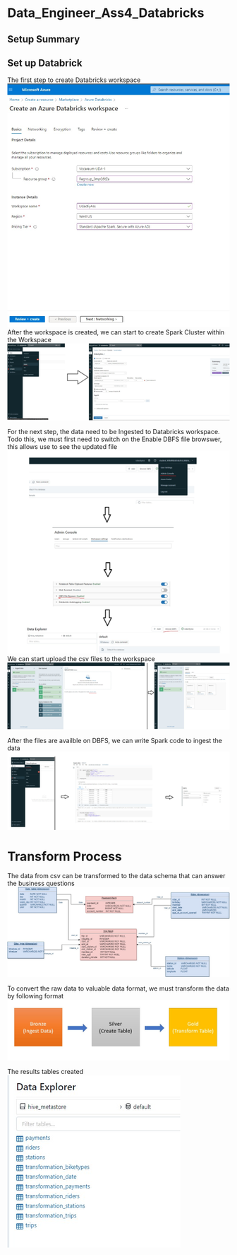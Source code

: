 # Data_Engineer_Ass4_Databricks
## Setup Summary

## Set up Databrick
The first step to create Databricks workspace </br>
![alt text](https://github.com/NgoDuyVu1993/Data_Engineer_Ass4_Databricks/blob/main/image/Create%20Azure%20Databricks%20Workspace.jpg)
After the workspace is created, we can start to create Spark Cluster within the Workspace </br>
![alt text](https://github.com/NgoDuyVu1993/Data_Engineer_Ass4_Databricks/blob/main/image/Creating%20Spark%20Cluster.jpg)

For the next step, the data need to be Ingested to Databricks workspace. Todo this, we must first need to switch on the Enable DBFS file browswer, this allows use to see the updated file </br>
![alt text](https://github.com/NgoDuyVu1993/Data_Engineer_Ass4_Databricks/blob/main/image/Enable%20DBFS%20file%20browser.jpg)
We can start upload the csv files to the workspace </br>
![alt text](https://github.com/NgoDuyVu1993/Data_Engineer_Ass4_Databricks/blob/main/image/Uploading%20data%20to%20Databricks%20File%20System.jpg)

After the files are availble on DBFS, we can write Spark code to ingest the data </br>
![alt text](https://github.com/NgoDuyVu1993/Data_Engineer_Ass4_Databricks/blob/main/image/Ingest%20Data%20by%20Notebook.jpg)

# Transform Process
The data from csv can be transformed to the data schema that can answer the business questions </br>
![alt text](https://github.com/NgoDuyVu1993/Data_Engineer_Ass4_Databricks/blob/main/image/Start%20Schema.jpg)

To convert the raw data to valuable data format, we must transform the data by following format </br>
![alt text](https://github.com/NgoDuyVu1993/Data_Engineer_Ass4_Databricks/blob/main/image/Transform%20Process.jpg)

The results tables created </br>
![alt text](https://github.com/NgoDuyVu1993/Data_Engineer_Ass4_Databricks/blob/main/image/Result%20Tables.jpg)


